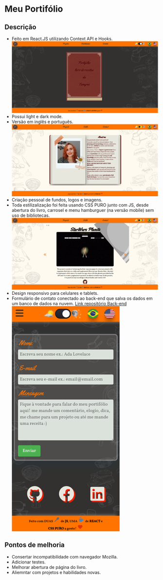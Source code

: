 # Meu Portifólio

## Descrição

 - Feito em React.JS utilizando Context API e Hooks.
![Página inicial](https://github.com/Tamyrescso/frontend_portfolio/blob/main/imagesREADME/closed_book.png)
 - Possui light e dark mode.
 - Versão em inglês e português.
![Página inicial com livro aberto](https://github.com/Tamyrescso/frontend_portfolio/blob/main/imagesREADME/open_book.png)
 - Criação pessoal de fundos, logos e imagens.
 - Toda estilizalização foi feita usando CSS PURO junto com JS, desde abertura do livro, carrosel e menu hamburguer (na versão mobile) sem uso de bibliotecas.
![Página de projetos](https://github.com/Tamyrescso/frontend_portfolio/blob/main/imagesREADME/project.png)
 - Design responsivo para celulares e tablets.
 - Formulário de contato conectado ao back-end que salva os dados em um banco de dados na nuvem. [Link repositório Back-end](https://github.com/Tamyrescso/backend_portfolio)
![Página de contato](https://github.com/Tamyrescso/frontend_portfolio/blob/main/imagesREADME/responsive_contact.png)


## Pontos de melhoria

 - Consertar incompatibilidade com navegador Mozilla.
 - Adicionar testes.
 - Melhorar  abertura de página do livro.
 - Aliemntar com projetos e habilidades novas.
